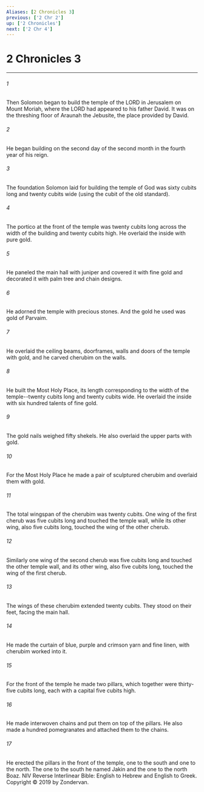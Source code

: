 ```yaml
---
Aliases: [2 Chronicles 3]
previous: ['2 Chr 2']
up: ['2 Chronicles']
next: ['2 Chr 4']
---
```

# 2 Chronicles 3

***


###### 1 
Then Solomon began to build the temple of the LORD in Jerusalem on Mount Moriah, where the LORD had appeared to his father David. It was on the threshing floor of Araunah the Jebusite, the place provided by David. 

###### 2 
He began building on the second day of the second month in the fourth year of his reign. 

###### 3 
The foundation Solomon laid for building the temple of God was sixty cubits long and twenty cubits wide (using the cubit of the old standard). 

###### 4 
The portico at the front of the temple was twenty cubits long across the width of the building and twenty cubits high. He overlaid the inside with pure gold. 

###### 5 
He paneled the main hall with juniper and covered it with fine gold and decorated it with palm tree and chain designs. 

###### 6 
He adorned the temple with precious stones. And the gold he used was gold of Parvaim. 

###### 7 
He overlaid the ceiling beams, doorframes, walls and doors of the temple with gold, and he carved cherubim on the walls. 

###### 8 
He built the Most Holy Place, its length corresponding to the width of the temple--twenty cubits long and twenty cubits wide. He overlaid the inside with six hundred talents of fine gold. 

###### 9 
The gold nails weighed fifty shekels. He also overlaid the upper parts with gold. 

###### 10 
For the Most Holy Place he made a pair of sculptured cherubim and overlaid them with gold. 

###### 11 
The total wingspan of the cherubim was twenty cubits. One wing of the first cherub was five cubits long and touched the temple wall, while its other wing, also five cubits long, touched the wing of the other cherub. 

###### 12 
Similarly one wing of the second cherub was five cubits long and touched the other temple wall, and its other wing, also five cubits long, touched the wing of the first cherub. 

###### 13 
The wings of these cherubim extended twenty cubits. They stood on their feet, facing the main hall. 

###### 14 
He made the curtain of blue, purple and crimson yarn and fine linen, with cherubim worked into it. 

###### 15 
For the front of the temple he made two pillars, which together were thirty-five cubits long, each with a capital five cubits high. 

###### 16 
He made interwoven chains and put them on top of the pillars. He also made a hundred pomegranates and attached them to the chains. 

###### 17 
He erected the pillars in the front of the temple, one to the south and one to the north. The one to the south he named Jakin and the one to the north Boaz. NIV Reverse Interlinear Bible: English to Hebrew and English to Greek. Copyright © 2019 by Zondervan.
